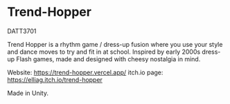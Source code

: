 # Trend-Hopper
DATT3701

Trend Hopper is a rhythm game / dress-up fusion where you use your style and dance moves to try and fit in at school.
Inspired by early 2000s dress-up Flash games, made and designed with cheesy nostalgia in mind.

Website: https://trend-hopper.vercel.app/
itch.io page: https://elliag.itch.io/trend-hopper

Made in Unity.
